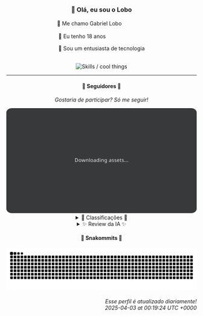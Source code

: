 <div align="center">
  <h3>👋 Olá, eu sou o Lobo</h3>
  
  <p>🐺 Me chamo Gabriel Loboㅤㅤㅤㅤㅤ</p>
  <p>🧔 Eu tenho 18 anosㅤㅤㅤㅤㅤㅤㅤㅤ</p>
  <p>🧠 Sou um entusiasta de tecnologia</p>

  <br/>

  <img width="600" alt="Skills / cool things" src="https://skills-icons.vercel.app/api/icons?i=python,md,html,css,js,github,git,vscode,linux,node,ts,sass,react,vite,vercel,lottie,ionic,capacitor,zustand,framer,firebase,arduino,godot,tailwind,shadcnui,lucide,zorinos,pnpm,reactnative&perline=14" />
</div>

<hr />

<div align="center">
    <h4>👤 Seguidores 👤</h4>
    <p><i>Gostaria de participar? Só me seguir!</i></p>
    <img width="600" src=".github/assets/cards/top3.svg" alt="Top 3 followers contributors (monthly)" />
    <details>
    <summary>🏅 Classificações 🏅</summary>
    <br/>
    <table>
        <thead>
            <tr align="center">
                <th>Posição</th>
                <th>Seguidor</th>
                <th>Contribuições</th>
            </tr>
        </thead>
        <tbody>
            <tr align="center">
                <td>1°</td>
                <td><a href="https://github.com/felipegueller">Felipe Gueller</a></td>
                <td>23 ctr.</td>
            </tr>
            <tr align="center">
                <td>2°</td>
                <td><a href="https://github.com/wTechnoo">Cézar</a></td>
                <td>19 ctr.</td>
            </tr>
            <tr align="center">
                <td>3°</td>
                <td><a href="https://github.com/LestterX">LestterX</a></td>
                <td>13 ctr.</td>
            </tr>
            <tr align="center">
                <td>4°</td>
                <td><a href="https://github.com/danko-nobre">Danilo Nobre</a></td>
                <td>10 ctr.</td>
            </tr>
            <tr align="center">
                <td>5°</td>
                <td><a href="https://github.com/RafaZeero">Rafael Lima de Morais</a></td>
                <td>10 ctr.</td>
            </tr>
            <tr align="center">
                <td>6°</td>
                <td><a href="https://github.com/junglivre">jung</a></td>
                <td>9 ctr.</td>
            </tr>
            <tr align="center">
                <td>7°</td>
                <td><a href="https://github.com/EvertonMJunior">Everton Marcelino Jr.</a></td>
                <td>3 ctr.</td>
            </tr>
            <tr align="center">
                <td>8°</td>
                <td><a href="https://github.com/Ageursilva">Ageu Silva</a></td>
                <td>2 ctr.</td>
            </tr>
            <tr align="center">
                <td>9°</td>
                <td><a href="https://github.com/Felipe-Takayuki">Felipe</a></td>
                <td>1 ctr.</td>
            </tr>
            <tr align="center">
                <td>10°</td>
                <td><a href="https://github.com/filipedeschamps">Filipe Deschamps</a></td>
                <td>1 ctr.</td>
            </tr>
        </tbody>
    </table>
    </details>
    <details>
    <summary>✨ Review da IA ✨</summary>
    <br/>
    <div align="justify"><p><b>Felipe Gueller</b>, parabéns pelo primeiro lugar! Seus 23 commits para "componentes-html-diversos" e "html-css-origamid" realmente impressionam. Mas sério, "componentes HTML diversos"? Parece nome de pasta que a gente cria no desespero e nunca mais olha. E o curso da Origamid, hein? Já dominou o HTML e CSS ou ainda tá sofrendo com o Flexbox?</p>
<p>Ah, <b>Cézar</b>, o misterioso .NET Developer. 19 contribuições, hein? Quase alcançando o primeiro lugar. Mas cadê os repositórios? Tá tudo trancado a sete chaves? Ou será que você contribui tanto que não sobra tempo pra mostrar o que faz? 🤔</p>
<p><b>LestterX</b>, 13 contribuições, quase um número de azar. Vejo que você tem um portfólio online, que bom, e um app de entregas que some depois de algumas horas. Genial! Ideal para quem gosta de trabalhar com dados efêmeros. E aquele "Readme o' mine"? Poético, quase um Drummond da programação.</p>
<p><b>Danilo Nobre</b>, o Full-stack Game Dev 3D Enthusiast. 10 contribuições e um repositório de 2014 ainda dando o que falar? Parabéns pela consistência! E o jogo de dados, hein? Já dá pra largar o emprego e viver de cassino online? E aquele perfil "danko-nobre" com README vazio? Minimalista, quase um zen master do GitHub.</p>
<p><b>Rafael Lima de Morais</b>, também com 10 contribuições. Ragna Clicker? Sério? Pelo menos você é sincero sobre suas prioridades. E clonando o kickstart.nvim? Falta de criatividade ou preguiça de configurar o próprio? E Tailwind CSS plugin para animações? Isso sim é que é otimizar o tempo! Já pode vender curso de "Como usar o trabalho dos outros e lucrar com isso".</p>
<p><b>jung</b>, quase no top 5 com suas 9 contribuições. Mas o que é isso? FurGTOW? Prefiro nem perguntar. Contribuiu para o Tailscale, legal, mas também tem um "Dev Web - Bixos 1F". Imagino o nível... E clonando repositório de quiropraxia? Tá precisando de uns ajustes na coluna depois de tanto código?</p>
<p><b>Everton Marcelino Jr.</b>, apenas 3 contribuições? Tá de férias? Mas pelo menos contribuiu para o TypeORM e o Flutter Client SDK. Um tapa na cara da sociedade! Mas aquele seu repositório pessoal parado desde 2024? Tá esperando o que pra atualizar? A inspiração divina?</p>
<p><b>Ageu Silva</b>, 2 contribuições? Sério isso? Pelo menos você tem um perfil no GitHub, já é mais do que muita gente. E um leitor de RSS em Python? Nostálgico, quase um revival dos anos 2000. Mas e o currículo? Já tá pronto pra próxima vaga ou ainda tá "em construção"?</p>
<p><b>Felipe</b>, UMA contribuição? Tá de sacanagem? Mas calma, pelo menos você tem um repositório chamado "Felipe-Takayuki/Felipe-Takayuki". Meta, quase filosófico. E um curso de SQL? Tá aprendendo a usar o SELECT * FROM users WHERE id = 'Lobo' ?</p>
<p><b>Filipe Deschamps</b>, também com UMA contribuição, mas pelo menos o seu "curso.dev" parece ser mais produtivo do que ficar mendigando estrelinhas no GitHub. Ah, e o efeito de fogo do DOOM? Clássico! Mas e o Tabnews? Já tá rendendo mais que o seu canal no YouTube?</p>
</div>
    </details>
</div>

<div align="center">
  <h4>🐍 Snakommits 🐍</h4>
    <picture>
      <source media="(prefers-color-scheme: dark)" srcset="https://raw.githubusercontent.com/Lobooooooo14/Lobooooooo14/snake-output/snake-dark.svg">
      <source media="(prefers-color-scheme: light)" srcset="https://raw.githubusercontent.com/Lobooooooo14/Lobooooooo14/snake-output/snake-light.svg">
      <img alt="github contribution grid snake animation" src="https://raw.githubusercontent.com/Lobooooooo14/Lobooooooo14/snake-output/snake-light.svg">
    </picture>
</div>

<h6 align="right">
  Esse perfil é atualizado diariamente!<br/> <i>2025-04-03 at 00:19:24 UTC +0000</i>
<h6>